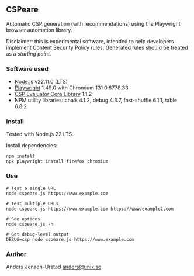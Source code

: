 ## CSPeare
Automatic CSP generation (with recommendations) using the Playwright browser automation library.

Disclaimer: this is experimental software, intended to help developers implement Content Security Policy rules.
Generated rules should be treated as a _starting point_.

### Software used
* [Node.js](https://nodejs.org) v22.11.0 (LTS)
* [Playwright](https://playwright.dev/) 1.49.0 with Chromium 131.0.6778.33
* [CSP Evaluator Core Library](https://github.com/google/csp-evaluator) 1.1.2
* NPM utility libraries: chalk 4.1.2, debug 4.3.7, fast-shuffle 6.1.1, table 6.8.2

### Install
Tested with Node.js 22 LTS.

Install dependencies:
```
npm install
npx playwright install firefox chromium
```

### Use
```
# Test a single URL
node cspeare.js https://www.example.com

# Test multiple URLs
node cspeare.js https://www.example.com https://www.example2.com

# See options
node cspeare.js -h

# Get debug-level output
DEBUG=csp node cspeare.js https://www.example.com
```

### Author
Anders Jensen-Urstad <anders@unix.se>
